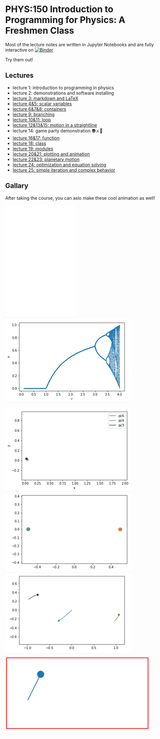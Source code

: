 # PHYS:150 Introduction to Programming for Physics: A Freshmen Class

Most of the lecture notes are written in Jupyter Notebooks and are fully interactive on 
[![Binder](https://mybinder.org/badge_logo.svg)](https://mybinder.org/v2/gh/slxuphys/phys150/HEAD)

Try them out!

## Lectures

- lecture 1: introduction to programming in physics
- lecture 2: demonstrations and software installing
- [lecture 3: markdown and LaTeX](https://nbviewer.org/github/slxuphys/phys150/blob/main/lecture/lecture%203%20markdown.ipynb)
- [lecture 4&5: scalar variables](https://nbviewer.org/github/slxuphys/phys150/blob/main/lecture/lecture%204%20%26%205%20scalar%20variable.ipynb)
- [lecture 6&7&8: containers](https://nbviewer.org/github/slxuphys/phys150/blob/main/lecture/lecture%206%267%268%20container.ipynb)
- [lecture 9: branching](https://nbviewer.org/github/slxuphys/phys150/blob/main/lecture/lecture%209%20branching.ipynb)
- [lecture 10&11: loop](https://nbviewer.org/github/slxuphys/phys150/blob/main/lecture/lecture%2010%2611%20loop.ipynb)
- [lecture 12&13&15: motion in a straightline](https://nbviewer.org/github/slxuphys/phys150/blob/main/lecture/lecture%2012%2013%2015%20motion%20in%20straight%20line.ipynb) 
- lecture 14: game party demonstration 👽⚔️🐉
- [lecture 16&17: function](https://nbviewer.org/github/slxuphys/phys150/blob/main/lecture/lecture%2016%2017%20function.ipynb)
- [lecture 18: class](https://nbviewer.org/github/slxuphys/phys150/blob/main/lecture/lecture%2018%20Class.ipynb)
- [lecture 19: modules](https://nbviewer.org/github/slxuphys/phys150/blob/main/lecture/lecture%2019%20Modules.ipynb)
- [lecture 20&21: plotting and animation](https://nbviewer.org/github/slxuphys/phys150/blob/main/lecture/lecture%2020%20matplotlib.ipynb)
- [lecture 22&23: planetary motion](https://nbviewer.org/github/slxuphys/phys150/blob/main/lecture/lecture%2021%20Planetary%20Motion%20and%20three%20body%20problem.ipynb)
- [lecture 24: optimization and equation solving](https://nbviewer.org/github/slxuphys/phys150/blob/main/lecture/lecture%2023%20optimization%20and%20solving%20equation.ipynb)
- [lecture 25: simple iteration and complex behavior](https://nbviewer.org/github/slxuphys/phys150/blob/main/lecture/lecture%2024%20simple%20iteration%20and%20complex%20phenomena.ipynb)


## Gallary

After taking the course, you can aslo make these cool animation as well!

![fern](gallary/fern.gif)
![logistic](gallary/logistic_map.gif)

![projectile race](gallary/projectile_race.gif)
![2 body](gallary/two_body.gif)
![3_body](gallary/three_body.gif)
![pool_table](gallary/pool_table.gif)

